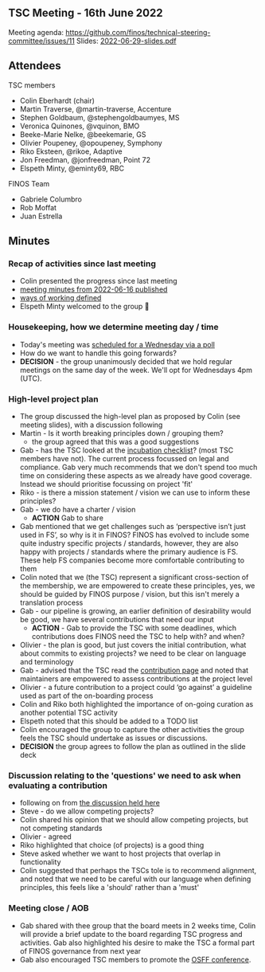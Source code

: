 ## TSC Meeting - 16th June 2022

Meeting agenda: https://github.com/finos/technical-steering-committee/issues/11
Slides: [2022-06-29-slides.pdf](./2022-06-29-slides.pdf)

## Attendees

TSC members
 - Colin Eberhardt (chair)
 - Martin Traverse, @martin-traverse, Accenture
 - Stephen Goldbaum, @stephengoldbaumyes, MS
 - Veronica Quinones, @vquinon, BMO
 - Beeke-Marie Nelke, @beekemarie, GS
 - Olivier Poupeney, @opoupeney, Symphony
 - Riko Eksteen, @rikoe, Adaptive
 - Jon Freedman, @jonfreedman, Point 72
 - Elspeth Minty, @eminty69, RBC

FINOS Team
  - Gabriele Columbro
  - Rob Moffat
  - Juan Estrella

## Minutes

### Recap of activities since last meeting

 - Colin presented the progress since last meeting
  - [meeting minutes from 2022-06-16 published](https://github.com/finos/technical-steering-committee/blob/master/meetings/2022-06-16.md)
  - [ways of working defined](https://github.com/finos/technical-steering-committee#ways-of-working)
  - Elspeth Minty welcomed to the group 👋
 
### Housekeeping, how we determine meeting day / time

 - Today's meeting was [scheduled for a Wednesday via a poll](https://github.com/finos/technical-steering-committee/discussions/6)
 - How do we want to handle this going forwards?
 - **DECISION** - the group unanimously decided that we hold regular meetings on the same day of the week. We'll opt for Wednesdays 4pm (UTC).

 ### High-level project plan

  - The group discussed the high-level plan as proposed by Colin (see meeting slides), with a discussion following
  - Martin - Is it worth breaking principles down / grouping them?
    - the group agreed that this was a good suggestions
  - Gab - has the TSC looked at the [incubation checklist](https://community.finos.org/docs/governance/software-projects/stages/incubating/#incubating-lifecycle-checklist)? (most TSC members have not). The current process focussed on legal and compliance. Gab very much recommends that we don't spend too much time on considering these aspects as we already have good coverage. Instead we should prioritise focussing on project 'fit'
  - Riko - is there a mission statement / vision we can use to inform these principles?
  - Gab - we do have a charter / vision
    - **ACTION** Gab to share
  - Gab mentioned that we get challenges such as ‘perspective isn’t just used in FS’, so why is it in FINOS? FINOS has evolved to include some quite industry specific projects / standards, however, they are also happy with projects / standards where the primary audience is FS. These help FS companies become more comfortable contributing to them 
  - Colin noted that we (the TSC) represent a significant cross-section of the membership, we are empowered to create these principles, yes, we should be guided by FINOS purpose / vision, but this isn't merely a translation process
  - Gab - our pipeline is growing, an earlier definition of desirability would be good, we have several contributions that need our input
    - **ACTION** - Gab to provide the TSC with some deadlines, which contributions does FINOS need the TSC to help with? and when?
  - Olivier - the plan is good, but just covers the initial contribution, what about commits to existing projects? we need to be clear on language and terminology
  - Gab - advised that the TSC read the [contribution page]( https://community.finos.org/docs/governance/Software-Projects/contribution) and noted that maintainers are empowered to assess contributions at the project level
  - Olivier - a future contribution to a project could ‘go against’ a guideline used as part of the on-boarding process
  - Colin and Riko both highlighted the importance of on-going curation as another potential TSC activity
  - Elspeth noted that this should be added to a TODO list
  - Colin encouraged the group to capture the other activities the group feels the TSC should undertake as issues or discussions.
  - **DECISION** the group agrees to follow the plan as outlined in the slide deck
 

 ### Discussion relating to the 'questions' we need to ask when evaluating a contribution

  - following on from [the discussion held here](https://github.com/finos/technical-steering-committee/discussions/10)
  - Steve - do we allow competing projects?
  - Colin shared his opinion that we should allow competing projects, but not competing standards
  - Olivier - agreed
  - Riko highlighted that choice (of projects) is a good thing
  - Steve asked whether we want to host projects that overlap in functionality
  - Colin suggested that perhaps the TSCs tole is to recommend alignment, and noted that we need to be careful with our language when defining principles, this feels like a 'should' rather than a 'must'

### Meeting close / AOB

  - Gab shared with thee group that the board meets in 2 weeks time, Colin will provide a brief update to the board regarding TSC progress and activities. Gab also highlighted his desire to make the TSC a formal part of FINOS governance from next year
  - Gab also encouraged TSC members to promote the [OSFF conference](https://events.linuxfoundation.org/open-source-finance-forum-london/). 





